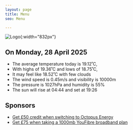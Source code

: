 ```yaml
---
layout: page
title: Menu
seo: Menu

---
```


![Logo](/images/logo.jpg){:width="832px"}

<!-- weather_marker starts -->
## On Monday, 28 April 2025

- The average temperature today is 19.12˚C,
- With highs of 19.36˚C and lows of 18.75˚C,
- It may feel like 18.52˚C with few clouds
- The wind speed is 0.45m/s and visibility is 10000m
- The pressure is 1027hPa and humidity is 55%
- The sun will rise at 04:44 and set at 19:26

<!-- weather_marker ends -->

## Sponsors

- [Get £50 credit when switching to Octopus Energy](https://bit.ly/3oD1nnS)
- [Get £75 when taking a 1000mb YouFibre broadband plan](https://aklam.io/91zWhU?)
